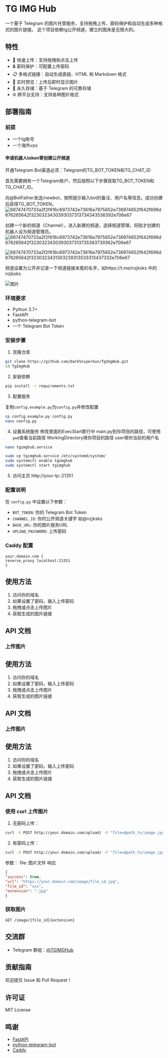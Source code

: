 
# TG IMG Hub

一个基于 Telegram 的图片托管服务，支持拖拽上传、密码保护和自动生成多种格式的图片链接。
这个项目依赖tg公开频道，建立的图床是无限大的。

## 特性

- 🚀 快速上传：支持拖拽和点击上传
- 🔒 密码保护：可配置上传密码
- 📋 多格式链接：自动生成直链、HTML 和 Markdown 格式
- 🔄 实时预览：上传后即时显示图片
- 💾 永久存储：基于 Telegram 的可靠存储
- 🌐 跨平台支持：支持各种图片格式

## 部署指南
### 前提
- 一个tg账号
- 一个海外vps

#### 申请机器人token寄创建公开频道
开通Telegram Bot渠道必须：Telegram的TG_BOT_TOKEN和TG_CHAT_ID

首先需要拥有一个Telegram账户，然后按照以下步骤获取TG_BOT_TOKEN和TG_CHAT_ID。

向@BotFather发送/newbot，按照提示输入bot的备注、用户名等信息。成功创建后获得TG_BOT_TOKEN。
![68747470733a2f2f616c6973742e73616e7975652e736974652f642f696d676265642f3230323430393037313734343536392e706e67](https://hackmd.io/_uploads/rkefg-osZkg.png)

创建一个新的频道（Channel），进入新建的频道，选择频道管理，将刚才创建的机器人设为频道管理员。
![68747470733a2f2f616c6973742e73616e7975652e736974652f642f696d676265642f3230323430393037313735383739362e706e67](https://hackmd.io/_uploads/rkxQbosZkg.png)

![68747470733a2f2f616c6973742e73616e7975652e736974652f642f696d676265642f3230323431303239313533313437332e706e67](https://hackmd.io/_uploads/HkgdWsjZJg.png)


频道设置为公开并记录一下频道链接末尾的名字，如https://t.me/nzjksks 中的nzjksks

![图片](https://hackmd.io/_uploads/HJ2cbjobye.png)


### 环境要求

- Python 3.7+
- FastAPI
- python-telegram-bot
- 一个 Telegram Bot Token

### 安装步骤

1. 克隆仓库
```bash
git clone https://github.com/DarkSniperGun/TgImgHub.git
cd TgImgHub
```

2. 安装依赖

```bash
pip install -r requirements.txt
```
3. 配置服务

复制`config.example.py`为`config.py`并修改配置  
```bash
cp config.example.py config.py
nano config.py
```

4. 设置系统服务 
修改里面的ExecStart那行中 main.py到你项目的路径，可使用`pwd`查看当前路径
WorkingDirectory填你项目的路径
user填你当前的用户名

```bash
nano tgimghub.service
```
```bash
sudo cp tgimghub.service /etc/systemd/system/
sudo systemctl enable tgimghub
sudo systemctl start tgimghub
```

5. 访问主页
http://your-Ip::21351
### 配置说明

在 `config.py` 中设置以下参数：

- `BOT_TOKEN`: 你的 Telegram Bot Token
- `CHANNEL_ID`: 你的公开频道关键字 如@nzjksks
- `BASE_URL`: 你的图片服务URL
- `UPLOAD_PASSWORD`: 上传密码   

### Caddy 配置
```caddyfile
your.domain.com {
reverse_proxy localhost:21351
}
``` 

## 使用方法

1. 访问你的域名
2. 如果设置了密码，输入上传密码
3. 拖拽或点击上传图片
4. 获取生成的图片链接

## API 文档

### 上传图片

## 使用方法

1. 访问你的域名
2. 如果设置了密码，输入上传密码
3. 拖拽或点击上传图片
4. 获取生成的图片链接

## API 文档

### 上传图片

## 使用方法

1. 访问你的域名
2. 如果设置了密码，输入上传密码
3. 拖拽或点击上传图片
4. 获取生成的图片链接

## API 文档
### 使用 curl 上传图片

1. 无密码上传： 
```bash
curl -X POST http://your.domain.com/upload/ -F "file=@path_to/image.jpg"
```

2. 有密码上传：
```bash
curl -X POST http://your.domain.com/upload/ -F "file=@path_to/image.jpg" -H "Authorization: Bearer your_password"   

```
参数：
file: 图片文件
响应
```json
{
"success": true,
"url": "https://your.domain.com/image/file_id.jpg",
"file_id": "xxx",
"extension": ".jpg"
}
```


### 获取图片

`GET /image/{file_id}{extension}`

## 交流群

- Telegram 群组：[@TGIMGHub](https://t.me/TGIMGHub)

## 贡献指南

欢迎提交 Issue 和 Pull Request！

## 许可证

MIT License

## 鸣谢

- [FastAPI](https://fastapi.tiangolo.com/)
- [python-telegram-bot](https://python-telegram-bot.org/)
- [Caddy](https://caddyserver.com/)
